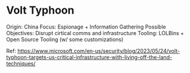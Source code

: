 # Volt Typhoon
Origin: China
Focus: Espionage + Information Gathering
Possible Objectives: Disrupt cirtical comms and infrastructure
Tooling: LOLBins + Open Source Tooling (w/ some customizations)


Ref: https://www.microsoft.com/en-us/security/blog/2023/05/24/volt-typhoon-targets-us-critical-infrastructure-with-living-off-the-land-techniques/